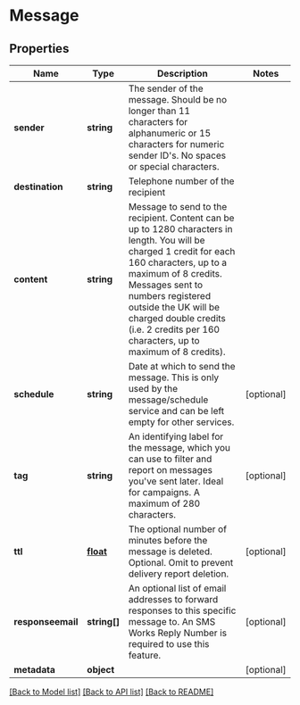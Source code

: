 # Message

## Properties
Name | Type | Description | Notes
------------ | ------------- | ------------- | -------------
**sender** | **string** | The sender of the message. Should be no longer than 11 characters for alphanumeric or 15 characters for numeric sender ID&#x27;s. No spaces or special characters. | 
**destination** | **string** | Telephone number of the recipient | 
**content** | **string** | Message to send to the recipient. Content can be up to 1280 characters in length. You will be charged 1 credit for each 160 characters, up to a maximum of 8 credits. Messages sent to numbers registered outside the UK will be charged double credits (i.e. 2 credits per 160 characters, up to maximum of 8 credits). | 
**schedule** | **string** | Date at which to send the message. This is only used by the message/schedule service and can be left empty for other services. | [optional] 
**tag** | **string** | An identifying label for the message, which you can use to filter and report on messages you&#x27;ve sent later. Ideal for campaigns. A maximum of 280 characters. | [optional] 
**ttl** | [**float**](float.md) | The optional number of minutes before the message is deleted. Optional. Omit to prevent delivery report deletion. | [optional] 
**responseemail** | **string[]** | An optional list of email addresses to forward responses to this specific message to. An SMS Works Reply Number is required to use this feature. | [optional] 
**metadata** | **object** |  | [optional] 

[[Back to Model list]](../../README.md#documentation-for-models) [[Back to API list]](../../README.md#documentation-for-api-endpoints) [[Back to README]](../../README.md)

